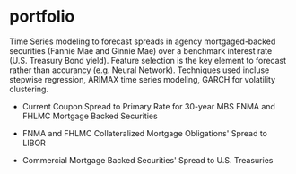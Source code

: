 # portfolio
Time Series modeling to forecast spreads in agency mortgaged-backed securities (Fannie Mae and Ginnie Mae) over a benchmark interest rate (U.S. Treasury Bond yield).
Feature selection is the key element to forecast rather than accurancy (e.g. Neural Network).
Techniques used incluse stepwise regression, ARIMAX time series modeling, GARCH for volatility clustering.

- Current Coupon Spread to Primary Rate for 30-year MBS FNMA and FHLMC Mortgage Backed Securities

- FNMA and FHLMC Collateralized Mortgage Obligations' Spread to LIBOR

- Commercial Mortgage Backed Securities' Spread to U.S. Treasuries
